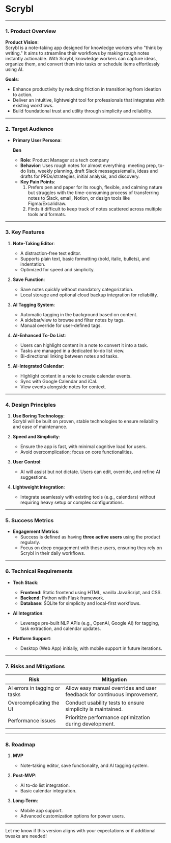   
# Scrybl 

---

### **1. Product Overview**

**Product Vision**:  
Scrybl is a note-taking app designed for knowledge workers who "think by writing." It aims to streamline their workflows by making rough notes instantly actionable. With Scrybl, knowledge workers can capture ideas, organize them, and convert them into tasks or schedule items effortlessly using AI.

**Goals**:  
- Enhance productivity by reducing friction in transitioning from ideation to action.  
- Deliver an intuitive, lightweight tool for professionals that integrates with existing workflows.  
- Build foundational trust and utility through simplicity and reliability.

---

### **2. Target Audience**  

- **Primary User Persona**:  

  **Ben**  
  - **Role**: Product Manager at a tech company  
  - **Behavior**: Uses rough notes for almost everything: meeting prep, to-do lists, weekly planning, draft Slack messages/emails, ideas and drafts for PRDs/strategies, initial analysis, and discovery.  
  - **Key Pain Points**:  
    1. Prefers pen and paper for its rough, flexible, and calming nature but struggles with the time-consuming process of transferring notes to Slack, email, Notion, or design tools like Figma/Excalidraw.  
    2. Finds it difficult to keep track of notes scattered across multiple tools and formats.  

---

### **3. Key Features**  

1. **Note-Taking Editor**:  
   - A distraction-free text editor.  
   - Supports plain text, basic formatting (bold, italic, bullets), and indentation.  
   - Optimized for speed and simplicity.

2. **Save Function**:  
   - Save notes quickly without mandatory categorization.  
   - Local storage and optional cloud backup integration for reliability.  

3. **AI Tagging System**:  
   - Automatic tagging in the background based on content.  
   - A sidebar/view to browse and filter notes by tags.  
   - Manual override for user-defined tags.

4. **AI-Enhanced To-Do List**:  
   - Users can highlight content in a note to convert it into a task.  
   - Tasks are managed in a dedicated to-do list view.  
   - Bi-directional linking between notes and tasks.

5. **AI-Integrated Calendar**:  
   - Highlight content in a note to create calendar events.  
   - Sync with Google Calendar and iCal.  
   - View events alongside notes for context.  

---

### **4. Design Principles**  

1. **Use Boring Technology**:  
   Scrybl will be built on proven, stable technologies to ensure reliability and ease of maintenance.  

2. **Speed and Simplicity**:  
   - Ensure the app is fast, with minimal cognitive load for users.  
   - Avoid overcomplication; focus on core functionalities.  

3. **User Control**:  
   - AI will assist but not dictate. Users can edit, override, and refine AI suggestions.  

4. **Lightweight Integration**:  
   - Integrate seamlessly with existing tools (e.g., calendars) without requiring heavy setup or complex configurations.  

---

### **5. Success Metrics**  

- **Engagement Metrics**:  
  - Success is defined as having **three active users** using the product regularly.  
  - Focus on deep engagement with these users, ensuring they rely on Scrybl in their daily workflows.

---

### **6. Technical Requirements**  

- **Tech Stack**:  
  - **Frontend**: Static frontend using HTML, vanilla JavaScript, and CSS.  
  - **Backend**: Python with Flask framework.  
  - **Database**: SQLite for simplicity and local-first workflows.  

- **AI Integration**:  
  - Leverage pre-built NLP APIs (e.g., OpenAI, Google AI) for tagging, task extraction, and calendar updates.  

- **Platform Support**:  
  - Desktop (Web App) initially, with mobile support in future iterations.  

---

### **7. Risks and Mitigations**  

| **Risk**                      | **Mitigation**                                                                 |
|-------------------------------|-------------------------------------------------------------------------------|
| AI errors in tagging or tasks | Allow easy manual overrides and user feedback for continuous improvement.    |
| Overcomplicating the UI       | Conduct usability tests to ensure simplicity is maintained.                  |
| Performance issues            | Prioritize performance optimization during development.                      |

---

### **8. Roadmap**  

1. **MVP**
   - Note-taking editor, save functionality, and AI tagging system.  

2. **Post-MVP**:  
   - AI to-do list integration.  
   - Basic calendar integration.  

3. **Long-Term**:  
   - Mobile app support.  
   - Advanced customization options for power users.  

---

Let me know if this version aligns with your expectations or if additional tweaks are needed!
